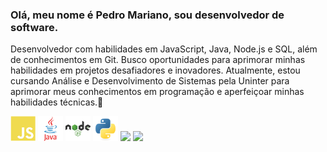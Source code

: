 ### Olá, meu nome é Pedro Mariano, sou desenvolvedor de software.

Desenvolvedor com habilidades em JavaScript, Java, Node.js e SQL, além de conhecimentos em Git. Busco oportunidades para aprimorar minhas habilidades em projetos desafiadores e inovadores. Atualmente, estou cursando Análise e Desenvolvimento de Sistemas pela Uninter para aprimorar meus conhecimentos em programação e aperfeiçoar minhas habilidades técnicas.🌱

<div style ="display: inline_block"<br>
<img align="center height="30" width="40" src="https://raw.githubusercontent.com/devicons/devicon/master/icons/javascript/javascript-plain.svg">
<img align="center height="30" width="40" src="https://github.com/devicons/devicon/blob/master/icons/java/java-original-wordmark.svg">
<img align="center height="30" width="40" src="https://github.com/devicons/devicon/blob/master/icons/nodejs/nodejs-original-wordmark.svg">
<img align="center height="30" width="40" src="https://raw.githubusercontent.com/devicons/devicon/master/icons/python/python-original.svg">
<img align="center height="30" width="40" src="https://cdn.jsdelivr.net/gh/devicons/devicon/icons/mysql/mysql-original.svg">
<img align="center height="30" width="40" src="https://cdn.jsdelivr.net/gh/devicons/devicon/icons/git/git-original.svg">
</div>


<!--
**Peumariano/Peumariano** is a ✨ _special_ ✨ repository because its `README.md` (this file) appears on your GitHub profile.

Here are some ideas to get you started:

- 🔭 I’m currently working on ...
- 🌱 I’m currently learning ...
- 👯 I’m looking to collaborate on ...
- 🤔 I’m looking for help with ...
- 💬 Ask me about ...
- 📫 How to reach me: ...
- 😄 Pronouns: ...
- ⚡ Fun fact: ...
-->
